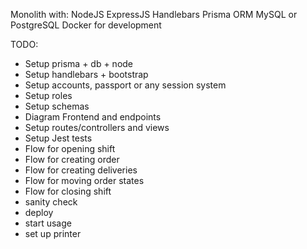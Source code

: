 Monolith with: 
NodeJS
ExpressJS
Handlebars
Prisma ORM
MySQL or PostgreSQL
Docker for development


TODO:
- Setup prisma + db + node
- Setup handlebars + bootstrap
- Setup accounts, passport or any session system
- Setup roles
- Setup schemas
- Diagram Frontend and endpoints
- Setup routes/controllers and views
- Setup Jest tests
- Flow for opening shift
- Flow for creating order
- Flow for creating deliveries
- Flow for moving order states
- Flow for closing shift
- sanity check
- deploy
- start usage
- set up printer
